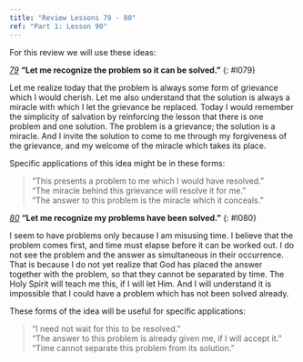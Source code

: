 ```yaml
---
title: "Review Lessons 79 - 80"
ref: "Part 1: Lesson 90"
---
```


For this review we will use these ideas:

[*79*](/acim/workbook/l079/?r=1) **“Let me recognize the problem so it can be solved.”**
{: #l079}

Let me realize today that the problem is always some form of grievance
which I would cherish. Let me also understand that the solution is
always a miracle with which I let the grievance be replaced. Today I
would remember the simplicity of salvation by reinforcing the lesson
that there is one problem and one solution. The problem is a grievance;
the solution is a miracle. And I invite the solution to come to me
through my forgiveness of the grievance, and my welcome of the miracle
which takes its place.

Specific applications of this idea might be in these forms:

> “This presents a problem to me which I would have resolved.”<br/>
> “The miracle behind this grievance will resolve it for me.”<br/>
> “The answer to this problem is the miracle which it conceals.”

[*80*](/acim/workbook/l080/?r=1) **“Let me recognize my problems have been solved.”**
{: #l080}

I seem to have problems only because I am misusing time. I believe that
the problem comes first, and time must elapse before it can be worked
out. I do not see the problem and the answer as simultaneous in their
occurrence. That is because I do not yet realize that God has placed the
answer together with the problem, so that they cannot be separated by
time. The Holy Spirit will teach me this, if I will let Him. And I will
understand it is impossible that I could have a problem which has not
been solved already.

These forms of the idea will be useful for specific applications:

> “I need not wait for this to be resolved.”<br/>
> “The answer to this problem is already given me, if I will accept it.”<br/>
> “Time cannot separate this problem from its solution.”

